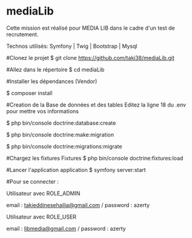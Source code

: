 # mediaLib

Cette mission est réalisé pour MEDIA LIB dans le cadre d'un test de recrutement.

Technos utilisés: Symfony | Twig | Bootstrap | Mysql  

#Clonez le projet $ git clone https://github.com/taki38/mediaLib.git

#Allez dans le répertoire $ cd mediaLib

#Installer les dépendances (Vendor)

$ composer install

#Creation de la Base de données et des tables Editez la ligne 18 du .env pour mettre vos informations

$ php bin/console doctrine:database:create

$ php bin/console doctrine:make:migration

$ php bin/console doctrine:migrations:migrate

#Chargez les fixtures Fixtures $ php bin/console doctrine:fixtures:load

#Lancer l'application application $ symfony server:start

#Pour se connecter :

Utilisateur avec ROLE_ADMIN

email : takieddinesehailia@gmail.com / password : azerty

Utilisateur avec ROLE_USER

email : libmedia@gmail.com / password : azerty
